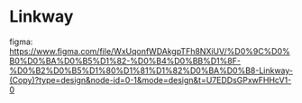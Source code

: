 # Linkway

figma: https://www.figma.com/file/WxUqonfWDAkgpTFh8NXiUV/%D0%9C%D0%B0%D0%BA%D0%B5%D1%82-%D0%B4%D0%BB%D1%8F-%D0%B2%D0%B5%D1%80%D1%81%D1%82%D0%BA%D0%B8-Linkway-(Copy)?type=design&node-id=0-1&mode=design&t=U7EDDsGPxwFHHcV1-0
